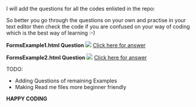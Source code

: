 I will add the questions for all the codes enlisted in the repo:

So better you go through the questions on your own and practise in your text editor then check the code if you are confused on your way of coding which is the best way of learning :-)

<b>FormsExample1.html Question</b>
<img src="../images/FormExample1.PNG">
<a href="FormsExample1.html" target="_blank">Click here for answer </a>

<b>FormsExample2.html Question</b>
<img src="../images/FormExample2.PNG">
<a href="FormsExample2.html" target="_blank">Click here for answer </a>


TODO:
<ul>
    <li>Adding Questions of remaining Examples</li>
    <li>Making Read me files more beginner friendly </li>
</ul>


<strong>HAPPY CODING </strong>
